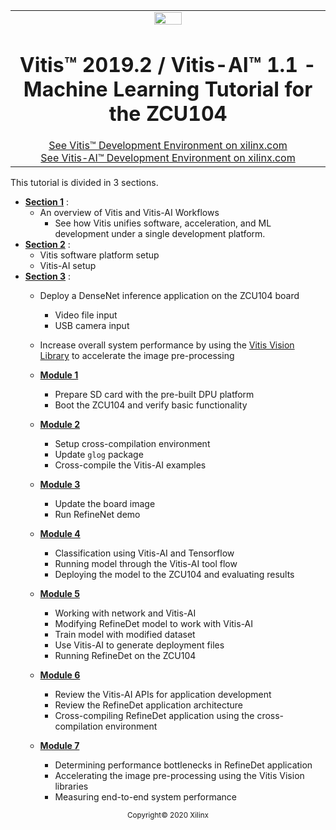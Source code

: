 <table width="100%">
 <tr width="100%">
    <td align="center"><img src="https://www.xilinx.com/content/dam/xilinx/imgs/press/media-kits/corporate/xilinx-logo.png" width="30%"/><h1>Vitis™ 2019.2 / Vitis-AI™ 1.1 - Machine Learning Tutorial for the ZCU104</h1>
    <a href="https://www.xilinx.com/products/design-tools/vitis.html">See Vitis™ Development Environment on xilinx.com</br></a>
    <a href="https://www.xilinx.com/products/design-tools/vitis/vitis-ai.html">See Vitis-AI™ Development Environment on xilinx.com</a>
    </td>
 </tr>
</table>

This tutorial is divided in 3 sections.
* [**Section 1**](./01-Workflows) :
  + An overview of Vitis and Vitis-AI Workflows
    * See how Vitis unifies software, acceleration, and ML development under a single development platform.
* [**Section 2**](./02-System_Setup) :
  + Vitis software platform setup
  + Vitis-AI setup
* [**Section 3**](./03-Basic/Module_1) :
  + Deploy a DenseNet inference application on the ZCU104 board
    - Video file input
    - USB camera input
  + Increase overall system performance by using the [Vitis Vision Library](https://www.xilinx.com/products/design-tools/vitis/vitis-libraries/vitis-vision.html) to accelerate the image pre-processing

  + [**Module 1**](./03-Basic/Module_1)
    * Prepare SD card with the pre-built DPU platform
    * Boot the ZCU104 and verify basic functionality
  + [**Module 2**](./03-Basic/Module_2)
    * Setup cross-compilation environment
    * Update <code>glog</code> package
    * Cross-compile the Vitis-AI examples
  + [**Module 3**](./03-Basic/Module_3)
    * Update the board image
    * Run RefineNet demo
  + [**Module 4**](./03-Basic/Module_4)
    * Classification using Vitis-AI and Tensorflow
    * Running model through the Vitis-AI tool flow
    * Deploying the model to the ZCU104 and evaluating results
  + [**Module 5**](./03-Basic/Module_5)
    * Working with network and Vitis-AI
    * Modifying RefineDet model to work with Vitis-AI
    * Train model with modified dataset
    * Use Vitis-AI to generate deployment files
    * Running RefineDet on the ZCU104
  + [**Module 6**](./03-Basic/Module_6)
    * Review the Vitis-AI APIs for application development
    * Review the RefineDet application architecture
    * Cross-compiling RefineDet application using the cross-compilation environment
  + [**Module 7**](./03-Basic/Module_7)
    * Determining performance bottlenecks in RefineDet application
    * Accelerating the image pre-processing using the Vitis Vision libraries
    * Measuring end-to-end system performance

<p align="center"><sup>Copyright&copy; 2020 Xilinx</sup></p>
